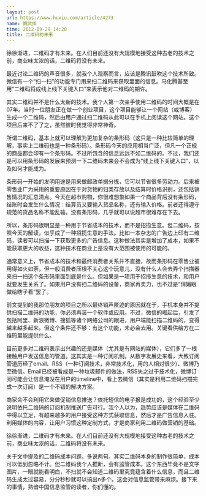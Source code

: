 ```yaml
---
layout: post
url: https://www.huxiu.com/article/4273
name: 魏武挥
time: 2012-09-29 14:28
title: 二维码的未来
---
```

徐徐渐进，二维码才有未来。在人们目前还没有大规模地接受这种古老的技术之前，商业味太浓的话，二维码将没有未来。

最近讨论二维码的声音很多，就我个人观察而言，应该是腾讯鼓吹这个技术所致。微信有一个“扫一扫”的功能专门用来扫二维码来获取里面的信息。马化腾甚至用“二维码将成线上线下关键入口”来表示他对二维码的期许。

其实二维码并不是什么太新的技术。我个人第一次亲手使用二维码的时间大概是在07年。当时一位朋友正在做一个创业项目，这个项目能够让一个网站（或博客）生成一个二维码，然后由用户通过扫二维码从此可以在手机上阅读这个网站。这个项目后来不了了之，虽然彼时我觉得非常神奇。

所谓二维码，基本上就可以理解为更加复杂的条形码（这只是一种比较简单的理解，事实上二维码也是一种条形码）。条形码今天的应用相当广泛，但凡一个正规的商品都会印有一个条形码。不过所包含的信息远远不如二维码的。不过，我们还是可以用条形码的发展来预测一下二维码未来会不会成为“线上线下关键入口”，以及如何才能成为。

条形码一开始的发明用途是用来做邮政单据分拣，它可以节省很多劳动力。后来被零售业广为采用的重要原因在于对货物的归类存放以及结算时价格识别，还包括销售情况的汇总清点。今天在超市购物，你很难想象如果一个商品背后没有条形码，结账时会发生什么情况：结算员又要输入货品名称，还有输入价格。前者还得遵守规范的货品名称不能乱输。没有条形码，几乎就可以说超市很难存在下去。

所以，条形码很明显是一种用于节省成本的技术，而不是招揽生意。但二维码，按照今天的解读，似乎成了一种招揽生意的手法。比如一本杂志的广告边上印有二维码，读者可以扫描一下获取更多的广告信息。这种做法其实是增加了成本，如果不能获取更大的收益，这种技术在商业上是没有大范围被使用的可能的。

通常意义上，节省成本的技术和最终消费者关系并不直接，故而条形码在零售业被用得如火如荼，但一般消费者压根不关心这个玩意儿，没有什么人会去弄个扫描器来扫一扫这个条形码里面到底是什么。但如果是一项用于招揽生意的技术，和用户就要发生关系了。如果用户没有扫二维码的设备，商家再卖力，也不过是“俏媚眼做给瞎子看”罢了。

前文提到的我那位朋友的项目之所以最终销声匿迹的原因就在于，手机本身并不提供扫描二维码的功能，你必须再装一个软件或应用。不过，微信的崛起后，引发了包括阿里、新浪微博、搜狐等诸个网络公司的跟进，用户端能扫描二维码的，变得越来越多起来。但这个条件还不够：有这个功能，未必会去用。关键看供给方在二维码里能提供什么。

目前更多对二维码表示出兴趣的还是媒体（尤其是有网站的媒体），它们多了一根接触用户发送信息的管道。这其实是一种订阅机制。从数字发展史来看，大致订阅管道历经了email、RSS（一种订阅技术，非常技术化，用的人相对很少）、微博乃至微信。Email已经被看成是一种垃圾邮件的做法，RSS失之过于技术化，微博订阅可能会让信息淹没在用户的timeline中，看上去微信（其实是利用二维码扫描完成一次订阅）是一个不错的解决方案。

商家会不会利用它来做促销信息推送？依托短信的电子报是成功的，这个经验至少说明依托二维码的订阅机制推送广告可行。我个人以为，趋势应该是媒体在二维码中得以立足，有越来越多的用户接受这种方式获取信息，然后才是广告信息入驻。利用媒体的内容，让用户习惯这种定制方式，才是商家利用二维码做营销的基础。

徐徐渐进，二维码才有未来。在人们目前还没有大规模地接受这种古老的技术之前，商业味太浓的话，二维码将没有未来。

关于文中提及的二维码成本问题，多说两句。其实二维码本身的制作很简单，成本可以低到忽略不计。但二维码我个人推断，会有监管成本。这个东西毕竟不是文字图片，一眼就能看明白，不扫就不会知道二维码里究竟蕴含着什么信息，而且二维码生成太过容易，分分秒秒就可以搞出n多个。这会对信息监管带来麻烦。接下来的事情，熟谙中国信息监管的读者，你们懂的。

